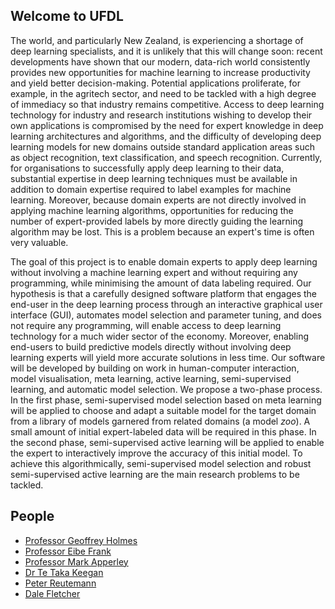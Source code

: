 ## Welcome to UFDL

The world, and particularly New Zealand, is experiencing a shortage
of deep learning specialists, and it is unlikely that this will change soon: recent developments have
shown that our modern, data-rich world consistently provides new opportunities for machine
learning to increase productivity and yield better decision-making. Potential applications proliferate,
for example, in the agritech sector, and need to be tackled with a high degree of immediacy so that
industry remains competitive. Access to deep learning technology for industry and research
institutions wishing to develop their own applications is compromised by the need for expert
knowledge in deep learning architectures and algorithms, and the difficulty of developing deep
learning models for new domains outside standard application areas such as object recognition,
text classification, and speech recognition. Currently, for organisations to successfully apply deep
learning to their data, substantial expertise in deep learning techniques must be available in
addition to domain expertise required to label examples for machine learning. Moreover, because
domain experts are not directly involved in applying machine learning algorithms, opportunities for
reducing the number of expert-provided labels by more directly guiding the learning algorithm may
be lost. This is a problem because an expert's time is often very valuable.

The goal of this project is to enable domain experts to
apply deep learning without involving a machine learning expert and without requiring any
programming, while minimising the amount of data labeling required. Our hypothesis is that a
carefully designed software platform that engages the end-user in the deep learning process
through an interactive graphical user interface (GUI), automates model selection and parameter
tuning, and does not require any programming, will enable access to deep learning technology for
a much wider sector of the economy. Moreover, enabling end-users to build predictive models
directly without involving deep learning experts will yield more accurate solutions in less time. Our
software will be developed by building on work in human-computer interaction, model visualisation,
meta learning, active learning, semi-supervised learning, and automatic model selection. We
propose a two-phase process. In the first phase, semi-supervised model selection based on meta
learning will be applied to choose and adapt a suitable model for the target domain from a library of
models garnered from related domains (a model *zoo*). A small amount of initial expert-labeled
data will be required in this phase. In the second phase, semi-supervised active learning will be
applied to enable the expert to interactively improve the accuracy of this initial model. To achieve
this algorithmically, semi-supervised model selection and robust semi-supervised active learning
are the main research problems to be tackled.

## People

* [Professor Geoffrey Holmes](https://www.cms.waikato.ac.nz/people/geoff)
* [Professor Eibe Frank](https://www.cms.waikato.ac.nz/people/eibe)
* [Professor Mark Apperley](https://www.cms.waikato.ac.nz/people/mapperle)
* [Dr Te Taka Keegan](https://www.cms.waikato.ac.nz/people/tetaka)
* [Peter Reutemann](https://www.cms.waikato.ac.nz/people/fracpete)
* [Dale Fletcher](https://www.cms.waikato.ac.nz/people/dale)

